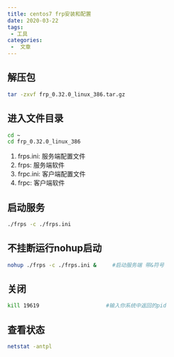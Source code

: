 ```yaml
---
title: centos7 frp安装和配置
date: 2020-03-22
tags:
 - 工具
categories:
 -  文章
---
```


## 解压包
```sh
tar -zxvf frp_0.32.0_linux_386.tar.gz
```
## 进入文件目录
```sh
cd ~
cd frp_0.32.0_linux_386
```
1. frps.ini: 服务端配置文件
2. frps: 服务端软件
3. frpc.ini: 客户端配置文件
4. frpc: 客户端软件

## 启动服务
```sh
./frps -c ./frps.ini
```
## 不挂断运行nohup启动
```sh
nohup ./frps -c ./frps.ini &     #启动服务端 带&符号
```
## 关闭
```sh
kill 19619                     #输入你系统中返回的pid
```
## 查看状态
```sh
netstat -antpl 
```